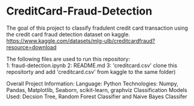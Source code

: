 # CreditCard-Fraud-Detection

The goal of this project to classify fradulent credit card transaction using the credit card fraud detection dataset on kaggle. https://www.kaggle.com/datasets/mlg-ulb/creditcardfraud?resource=download

The following files are used to run this repository: <br />
  1: fraud-detection.ipynb
  2: README.md
  3: 'creditcard.csv' clone this repositorty and add 'creditcard.csv' from kaggle to the same folder)
 
Overall Project Information:
  Language: Python
  Technologies: Numpy, Pandas, Matplotlib, Seaborn, scikit-learn, graphviz
  Classification Models Used: Decsion Tree, Random Forest Classifier and Naive Bayes Classifer
